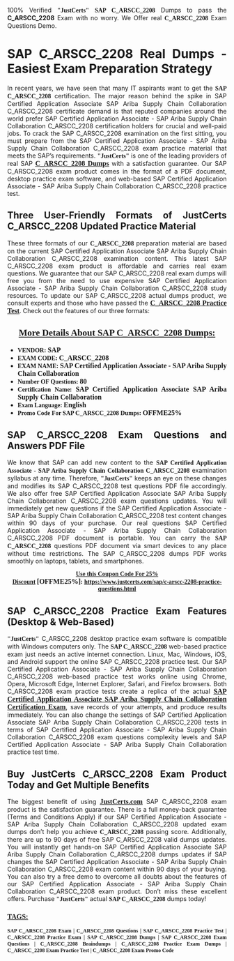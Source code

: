 <p style="text-align: justify;">100% Verified <span style="font-size:14px;"><span style="font-family:Georgia,serif;"><strong>"JustCerts"</strong></span></span> <span style="font-family:Georgia,serif;"><strong>SAP C_ARSCC_2208</strong></span> Dumps to pass the <strong>C_ARSCC_2208</strong> Exam with no worry. We Offer real <span style="font-family:Georgia,serif;"><strong>C_ARSCC_2208</strong></span> Exam Questions Demo.</p>

<h1 style="text-align: justify;"><strong>SAP C_ARSCC_2208 Real Dumps - Easiest Exam Preparation Strategy</strong></h1>

<p style="text-align: justify;">In recent years, we have seen that many IT aspirants want to get the <span style="font-family:Georgia,serif;"><strong>SAP C_ARSCC_2208</strong></span> certification. The major reason behind the spike in SAP Certified Application Associate SAP Ariba Supply Chain Collaboration C_ARSCC_2208 certificate demand is that reputed companies around the world prefer SAP Certified Application Associate - SAP Ariba Supply Chain Collaboration C_ARSCC_2208 certification holders for crucial and well-paid jobs. To crack the SAP C_ARSCC_2208 examination on the first sitting, you must prepare from the SAP Certified Application Associate - SAP Ariba Supply Chain Collaboration C_ARSCC_2208 exam practice material that meets the SAP’s requirements. <span style="font-size:14px;"><span style="font-family:Georgia,serif;"><strong>"JustCerts"</strong></span></span> is one of the leading providers of real SAP <a href="https://www.justcerts.com/sap/c-arscc-2208-practice-questions.html"><span style="font-size:16px;"><u><span style="font-family:Georgia,serif;"><strong>C_ARSCC_2208 Dumps</strong></span></u></span></a> with a satisfaction guarantee. Our SAP C_ARSCC_2208 exam product comes in the format of a PDF document, desktop practice exam software, and web-based SAP Certified Application Associate - SAP Ariba Supply Chain Collaboration C_ARSCC_2208 practice test.</p>

<h2 style="text-align: justify;"><strong>Three User-Friendly Formats of JustCerts C_ARSCC_2208 Updated Practice Material</strong></h2>

<p style="text-align: justify;">These three formats of our <span style="font-family:Georgia,serif;"><strong>C_ARSCC_2208 </strong></span> preparation material are based on the current SAP Certified Application Associate SAP Ariba Supply Chain Collaboration C_ARSCC_2208 examination content. This latest SAP C_ARSCC_2208 exam product is affordable and carries real exam questions. We guarantee that our SAP C_ARSCC_2208 real exam dumps will free you from the need to use expensive SAP Certified Application Associate - SAP Ariba Supply Chain Collaboration C_ARSCC_2208 study resources. To update our SAP C_ARSCC_2208 actual dumps product, we consult experts and those who have passed the <a href="https://www.justcerts.com/sap/c-arscc-2208-practice-questions.html"><u><span style="font-size:16px;"><span style="font-family:Georgia,serif;"><strong>C_ARSCC_2208 Practice Test</strong></span></span></u></a>. Check out the features of our three formats:</p>

<h2 style="text-align: center;"><u><strong><span style="font-family:Georgia,serif;">More Details About SAP C_ARSCC_2208 Dumps:</span></strong></u></h2>

<ul>
	<li style="text-align: justify;"><span style="font-size:14px;"><span style="font-family:Georgia,serif;"><strong>VENDOR: </strong></span></span><span style="font-size:16px;"><span style="font-family:Georgia,serif;"><strong>SAP</strong></span></span></li>
	<li style="text-align: justify;"><span style="font-size:14px;"><span style="font-family:Georgia,serif;"><strong>EXAM CODE: </strong></span></span><span style="font-size:16px;"><span style="font-family:Georgia,serif;"><strong>C_ARSCC_2208</strong></span></span></li>
	<li style="text-align: justify;"><span style="font-size:14px;"><span style="font-family:Georgia,serif;"><strong>EXAM NAME: </strong></span></span><span style="font-size:16px;"><span style="font-family:Georgia,serif;"><strong>SAP Certified Application Associate - SAP Ariba Supply Chain Collaboration</strong></span></span></li>
	<li style="text-align: justify;"><span style="font-size:14px;"><span style="font-family:Georgia,serif;"><strong>Number OF Questions: </strong></span></span><span style="font-size:16px;"><span style="font-family:Georgia,serif;"><strong>80</strong></span></span></li>
	<li style="text-align: justify;"><span style="font-size:14px;"><span style="font-family:Georgia,serif;"><strong>Certification Name: </strong></span></span><span style="font-size:16px;"><span style="font-family:Georgia,serif;"><strong>SAP Certified Application Associate SAP Ariba Supply Chain Collaboration</strong></span></span></li>
	<li style="text-align: justify;"><span style="font-size:14px;"><span style="font-family:Georgia,serif;"><strong>Exam Language: </strong></span></span><span style="font-size:16px;"><span style="font-family:Georgia,serif;"><strong>English</strong></span></span></li>
	<li style="text-align: justify;"><span style="font-size:14px;"><span style="font-family:Georgia,serif;"><strong>Promo Code For SAP C_ARSCC_2208 Dumps: </strong></span></span><span style="font-size:16px;"><span style="font-family:Georgia,serif;"><strong>OFFME25%</strong></span></span></li>
</ul>

<h2 style="text-align: justify;"><strong>SAP C_ARSCC_2208 Exam Questions and Answers PDF File</strong></h2>

<p style="text-align: justify;">We know that SAP can add new content to the <span style="font-family:Georgia,serif;"><strong>SAP Certified Application Associate - SAP Ariba Supply Chain Collaboration C_ARSCC_2208</strong></span> examination syllabus at any time. Therefore, <span style="font-size:14px;"><span style="font-family:Georgia,serif;"><strong>"JustCerts"</strong></span></span> keeps an eye on these changes and modifies its SAP C_ARSCC_2208 test questions PDF file accordingly. We also offer free SAP Certified Application Associate SAP Ariba Supply Chain Collaboration C_ARSCC_2208 exam questions updates. You will immediately get new questions if the SAP Certified Application Associate - SAP Ariba Supply Chain Collaboration C_ARSCC_2208 test content changes within 90 days of your purchase. Our real questions SAP Certified Application Associate - SAP Ariba Supply Chain Collaboration C_ARSCC_2208 PDF document is portable. You can carry the <span style="font-family:Georgia,serif;"><strong>SAP C_ARSCC_2208</strong></span> questions PDF document via smart devices to any place without time restrictions. The SAP C_ARSCC_2208 dumps PDF works smoothly on laptops, tablets, and smartphones.</p>

<p style="text-align: center;"><span style="font-size:14px;"><span style="font-family:Georgia,serif;"><strong><u>Use this Coupon Code For 25% Discount</u> </strong></span></span><span style="font-size:16px;"><span style="font-family:Georgia,serif;"><strong>[OFFME25%]</strong></span></span><span style="font-size:14px;"><span style="font-family:Georgia,serif;"><strong>: <u><a href="https://www.justcerts.com/sap/c-arscc-2208-practice-questions.html">https://www.justcerts.com/sap/c-arscc-2208-practice-questions.html</a></u></strong></span></span></p>

<h2 style="text-align: justify;"><strong>SAP C_ARSCC_2208 Practice Exam Features (Desktop & Web-Based)</strong></h2>

<p style="text-align: justify;"><span style="font-size:14px;"><span style="font-family:Georgia,serif;"><strong>"JustCerts"</strong></span></span> C_ARSCC_2208 desktop practice exam software is compatible with Windows computers only. The <span style="font-family:Georgia,serif;"><strong>SAP C_ARSCC_2208</strong></span> web-based practice exam just needs an active internet connection. Linux, Mac, Windows, iOS, and Android support the online SAP C_ARSCC_2208 practice test. Our SAP Certified Application Associate - SAP Ariba Supply Chain Collaboration C_ARSCC_2208 web-based practice test works online using Chrome, Opera, Microsoft Edge, Internet Explorer, Safari, and Firefox browsers. Both C_ARSCC_2208 exam practice tests create a replica of the actual <u><a href="https://www.justcerts.com/sap/sap-certified-application-associate-certification-exams.html"><span style="font-size:16px;"><span style="font-family:Georgia,serif;"><strong>SAP Certified Application Associate SAP Ariba Supply Chain Collaboration Certification Exam</strong></span></span></a></u>, save records of your attempts, and produce results immediately. You can also change the settings of SAP Certified Application Associate SAP Ariba Supply Chain Collaboration C_ARSCC_2208 tests in terms of SAP Certified Application Associate - SAP Ariba Supply Chain Collaboration C_ARSCC_2208 exam questions complexity levels and SAP Certified Application Associate - SAP Ariba Supply Chain Collaboration practice test time.</p>

<h2 style="text-align: justify;"><strong>Buy JustCerts C_ARSCC_2208 Exam Product Today and Get Multiple Benefits</strong></h2>

<p style="text-align: justify;">The biggest benefit of using <a href="https://www.justcerts.com/"><u><span style="font-size:16px;"><span style="font-family:Georgia,serif;"><strong>JustCerts.com</strong></span></span></u></a> SAP C_ARSCC_2208 exam product is the satisfaction guarantee. There is a full money-back guarantee (Terms and Conditions Apply) if our SAP Certified Application Associate - SAP Ariba Supply Chain Collaboration C_ARSCC_2208 updated exam dumps don’t help you achieve <span style="font-family:Georgia,serif;"><strong>C_ARSCC_2208 </strong></span> passing score. Additionally, there are up to 90 days of free SAP C_ARSCC_2208 valid dumps updates. You will instantly get hands-on SAP Certified Application Associate SAP Ariba Supply Chain Collaboration C_ARSCC_2208 dumps updates if SAP changes the SAP Certified Application Associate - SAP Ariba Supply Chain Collaboration C_ARSCC_2208 exam content within 90 days of your buying. You can also try a free demo to overcome all doubts about the features of our SAP Certified Application Associate - SAP Ariba Supply Chain Collaboration C_ARSCC_2208 exam product. Don’t miss these excellent offers. Purchase <span style="font-size:14px;"><span style="font-family:Georgia,serif;"><strong>"JustCerts"</strong></span></span> actual <span style="font-family:Georgia,serif;"><strong>SAP C_ARSCC_2208</strong></span> dumps today!</p>

<h3 style="text-align: justify;"><u><span style="font-size:16px;"><span style="font-family:Georgia,serif;"><strong>TAGS:</strong></span></span></u></h3>

<p style="text-align: justify;"><span style="font-size:12px;"><span style="font-family:Georgia,serif;"><strong>SAP C_ARSCC_2208 Exam | C_ARSCC_2208 Questions | SAP C_ARSCC_2208 Practice Test | C_ARSCC_2208 Practice Exam | SAP C_ARSCC_2208 Dumps | SAP C_ARSCC_2208 Exam Questions | C_ARSCC_2208 Braindumps | C_ARSCC_2208 Practice Exam Dumps | C_ARSCC_2208 Exam Practice Test | C_ARSCC_2208 Exam Promo Code </strong></span></span></p>
